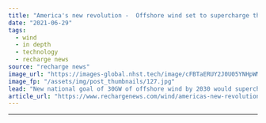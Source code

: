 ```yaml
---
title: "America's new revolution -  Offshore wind set to supercharge the US energy transition"
date: "2021-06-29"
tags: 
  - wind
  - in depth
  - technology
  - recharge news
source: "recharge news"
image_url: "https://images-global.nhst.tech/image/cFBTaERUY2J0U05YNHpWMmJtczdmRWtRMXNQRjBacUtGamkvcXVXeklRbz0=/nhst/binary/ff6714f803fbcf21884610ef5b40cfe6"
image_fp: "/assets/img/post_thumbnails/127.jpg"
lead: "New national goal of 30GW of offshore wind by 2030 would supercharge the US energy transition, but will such a big ambition be achievable? asks Darius Snieckus"
article_url: "https://www.rechargenews.com/wind/americas-new-revolution-offshore-wind-set-to-supercharge-the-us-energy-transition/2-1-1029074"
---
```


---

